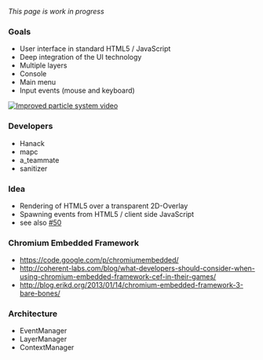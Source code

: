 *This page is work in progress*

### Goals

* User interface in standard HTML5 / JavaScript
* Deep integration of the UI technology
* Multiple layers
* Console
* Main menu
* Input events (mouse and keyboard)

[![Improved particle system video](http://img.youtube.com/vi/eFMS_bXPDr8/0.jpg)](http://www.youtube.com/watch?v=eFMS_bXPDr8)

### Developers

* Hanack
* mapc
* a_teammate
* sanitizer

### Idea

* Rendering of HTML5 over a transparent 2D-Overlay
* Spawning events from HTML5 / client side JavaScript
* see also [#50](https://github.com/inexor-game/code/issues/50)

### Chromium Embedded Framework

* https://code.google.com/p/chromiumembedded/
* http://coherent-labs.com/blog/what-developers-should-consider-when-using-chromium-embedded-framework-cef-in-their-games/
* http://blog.erikd.org/2013/01/14/chromium-embedded-framework-3-bare-bones/

### Architecture

* EventManager
* LayerManager
* ContextManager
